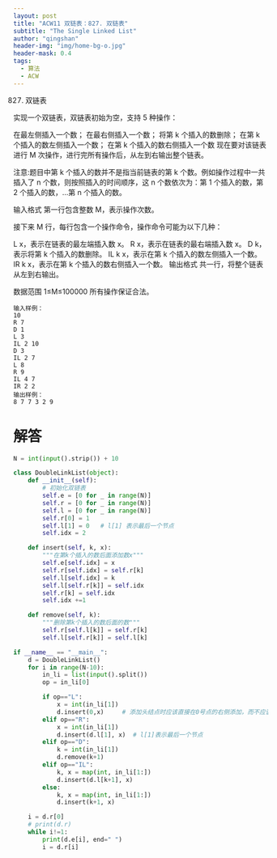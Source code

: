 ```yaml
---
layout: post
title: "ACW11 双链表：827. 双链表"
subtitle: "The Single Linked List"
author: "qingshan"
header-img: "img/home-bg-o.jpg"
header-mask: 0.4
tags:
  - 算法
  - ACW
---
```



827. 双链表

实现一个双链表，双链表初始为空，支持 5 种操作：

在最左侧插入一个数；
在最右侧插入一个数；
将第 k 个插入的数删除；
在第 k 个插入的数左侧插入一个数；
在第 k 个插入的数右侧插入一个数
现在要对该链表进行 M 次操作，进行完所有操作后，从左到右输出整个链表。

注意:题目中第 k 个插入的数并不是指当前链表的第 k 个数。例如操作过程中一共插入了 n 个数，则按照插入的时间顺序，这 n 个数依次为：第 1 个插入的数，第 2 个插入的数，…第 n 个插入的数。

输入格式
第一行包含整数 M，表示操作次数。

接下来 M 行，每行包含一个操作命令，操作命令可能为以下几种：

L x，表示在链表的最左端插入数 x。
R x，表示在链表的最右端插入数 x。
D k，表示将第 k 个插入的数删除。
IL k x，表示在第 k 个插入的数左侧插入一个数。
IR k x，表示在第 k 个插入的数右侧插入一个数。
输出格式
共一行，将整个链表从左到右输出。

数据范围
1≤M≤100000
所有操作保证合法。
```
输入样例：
10
R 7
D 1
L 3
IL 2 10
D 3
IL 2 7
L 8
R 9
IL 4 7
IR 2 2
输出样例：
8 7 7 3 2 9
```

# 解答

```python
N = int(input().strip()) + 10

class DoubleLinkList(object):
    def __init__(self):
        # 初始化双链表
        self.e = [0 for _ in range(N)]
        self.r = [0 for _ in range(N)]
        self.l = [0 for _ in range(N)]
        self.r[0] = 1
        self.l[1] = 0   # l[1] 表示最后一个节点
        self.idx = 2

    def insert(self, k, x):
        """在第k个插入的数后面添加数x"""
        self.e[self.idx] = x
        self.r[self.idx] = self.r[k]
        self.l[self.idx] = k
        self.l[self.r[k]] = self.idx
        self.r[k] = self.idx
        self.idx +=1

    def remove(self, k):
        """删除第k个插入的数后面的数"""
        self.r[self.l[k]] = self.r[k]
        self.l[self.r[k]] = self.l[k]

if __name__ == "__main__":
    d = DoubleLinkList()
    for i in range(N-10):
        in_li = list(input().split())
        op = in_li[0]

        if op=="L":
            x = int(in_li[1])
            d.insert(0,x)     # 添加头结点时应该直接在0号点的右侧添加，而不应该在r[0]的右侧添加
        elif op=="R":
            x = int(in_li[1])
            d.insert(d.l[1], x)  # l[1]表示最后一个节点
        elif op=="D":
            k = int(in_li[1])
            d.remove(k+1)
        elif op=="IL":
            k, x = map(int, in_li[1:])
            d.insert(d.l[k+1], x)
        else:
            k, x = map(int, in_li[1:])
            d.insert(k+1, x)

    i = d.r[0]
    # print(d.r)
    while i!=1:
        print(d.e[i], end=" ")
        i = d.r[i]

```